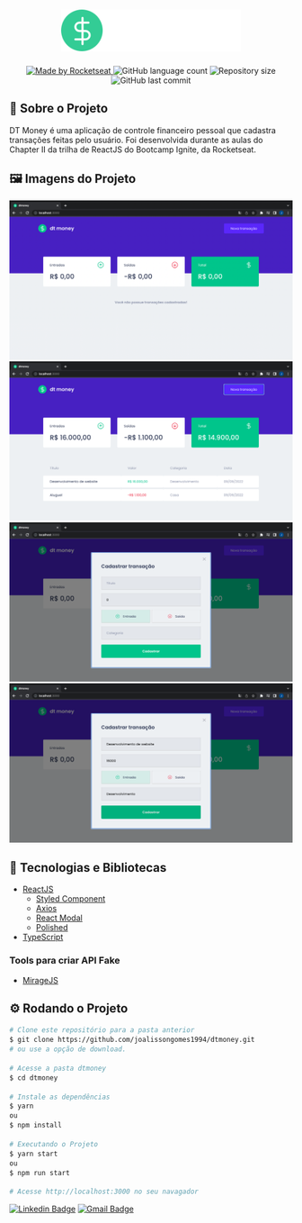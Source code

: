 <!-- Logotipo -->
<h1 align="center">
  <img alt="dtmoney" src="https://github.com/joalissongomes1994/dtmoney/blob/main/src/assets/logo.svg" width="320px" />
</h1>

<!-- Badges -->
<p align="center">
  <a href="https://rocketseat.com.br">
    <img alt="Made by Rocketseat" src="https://img.shields.io/badge/License-MIT-%2306b656?style=flat-square">
  </a>
  <img alt="GitHub language count" src="https://img.shields.io/github/languages/count/joalissongomes1994/dtmoney?color=%2304D361?style=flat-square">
  <img alt="Repository size" src="https://img.shields.io/github/repo-size/joalissongomes1994/dtmoney?color=%2304D361?style=flat-square">
  <img alt="GitHub last commit" src="https://img.shields.io/github/last-commit/joalissongomes1994/dtmoney?color=%2304D361?style=flat-square">
</p>

<!-- Sobre o Projeto -->
## 🚀 Sobre o Projeto
DT Money é uma aplicação de controle financeiro pessoal que cadastra transações feitas pelo usuário. Foi desenvolvida durante as aulas do Chapter II da trilha de ReactJS do Bootcamp Ignite, da Rocketseat.

## 🖼️ Imagens do Projeto
<div align="center">
  <img src="https://github.com/joalissongomes1994/dtmoney/blob/main/public/assets/readme/Dashboard-01.png" style={{marginBottom: "20px"}}>
</div>
<div align="center">
  <img src="https://github.com/joalissongomes1994/dtmoney/blob/main/public/assets/readme/Dashboard-02.png">
</div>
<div align="center">
  <img src="https://github.com/joalissongomes1994/dtmoney/blob/main/public/assets/readme/Modal-01.png">
</div>
<div align="center">
  <img src="https://github.com/joalissongomes1994/dtmoney/blob/main/public/assets/readme/Modal-02.png">
</div>

## 🧰 Tecnologias e Bibliotecas

* [ReactJS](https://pt-br.reactjs.org/tutorial/tutorial.html)
  * [Styled Component](https://www.npmjs.com/package/styled-components)
  * [Axios](https://www.npmjs.com/package/axios)
  * [React Modal](https://www.npmjs.com/package/react-modal)
  * [Polished](https://www.npmjs.com/package/polished)
* [TypeScript](https://www.typescriptlang.org/)

### Tools para criar API Fake
 * [MirageJS](https://miragejs.com/tutorial/intro/)

## ⚙️ Rodando o Projeto
```bash
# Clone este repositório para a pasta anterior
$ git clone https://github.com/joalissongomes1994/dtmoney.git
# ou use a opção de download.

# Acesse a pasta dtmoney
$ cd dtmoney

# Instale as dependências
$ yarn
ou
$ npm install

# Executando o Projeto
$ yarn start 
ou
$ npm run start

# Acesse http://localhost:3000 no seu navagador
```


  [![Linkedin Badge](https://img.shields.io/badge/-Joalisson-blue?style=flat-square&logo=Linkedin&logoColor=white&link=https://www.linkedin.com/in/joalisson-gomes-44b960127/)](https://www.linkedin.com/in/joalisson-gomes-44b960127/) 
  [![Gmail Badge](https://img.shields.io/badge/-joalisson.webdev@gmail.com-c14438?style=flat-square&logo=Gmail&logoColor=white&link=mailto:joalisson.webdev@gmail.com)](mailto:joalisson.webdev@gmail.com)

